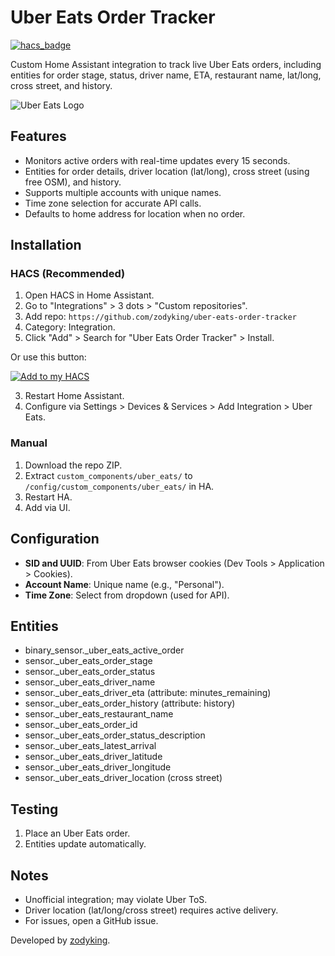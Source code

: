 # Uber Eats Order Tracker

[![hacs_badge](https://img.shields.io/badge/HACS-Custom-41BDF5.svg?style=for-the-badge)](https://github.com/hacs/integration)

Custom Home Assistant integration to track live Uber Eats orders, including entities for order stage, status, driver name, ETA, restaurant name, lat/long, cross street, and history.

![Uber Eats Logo](<img width="1460" height="461" alt="image" src="https://github.com/user-attachments/assets/f6ce6dc2-8399-4cc2-b829-58d1f3bebb12" />
)

## Features
- Monitors active orders with real-time updates every 15 seconds.
- Entities for order details, driver location (lat/long), cross street (using free OSM), and history.
- Supports multiple accounts with unique names.
- Time zone selection for accurate API calls.
- Defaults to home address for location when no order.

## Installation

### HACS (Recommended)
1. Open HACS in Home Assistant.
2. Go to "Integrations" > 3 dots > "Custom repositories".
3. Add repo: `https://github.com/zodyking/uber-eats-order-tracker`
4. Category: Integration.
5. Click "Add" > Search for "Uber Eats Order Tracker" > Install.

Or use this button:

[![Add to my HACS](https://my.home-assistant.io/badges/hacs_repository.svg?style=for-the-badge)](https://my.home-assistant.io/redirect/hacs_repository/?owner=zodyking&repository=uber-eats-order-tracker&category=integration)

3. Restart Home Assistant.
4. Configure via Settings > Devices & Services > Add Integration > Uber Eats.

### Manual
1. Download the repo ZIP.
2. Extract `custom_components/uber_eats/` to `/config/custom_components/uber_eats/` in HA.
3. Restart HA.
4. Add via UI.

## Configuration
- **SID and UUID**: From Uber Eats browser cookies (Dev Tools > Application > Cookies).
- **Account Name**: Unique name (e.g., "Personal").
- **Time Zone**: Select from dropdown (used for API).

## Entities
- binary_sensor.<account>_uber_eats_active_order
- sensor.<account>_uber_eats_order_stage
- sensor.<account>_uber_eats_order_status
- sensor.<account>_uber_eats_driver_name
- sensor.<account>_uber_eats_driver_eta (attribute: minutes_remaining)
- sensor.<account>_uber_eats_order_history (attribute: history)
- sensor.<account>_uber_eats_restaurant_name
- sensor.<account>_uber_eats_order_id
- sensor.<account>_uber_eats_order_status_description
- sensor.<account>_uber_eats_latest_arrival
- sensor.<account>_uber_eats_driver_latitude
- sensor.<account>_uber_eats_driver_longitude
- sensor.<account>_uber_eats_driver_location (cross street)

## Testing
1. Place an Uber Eats order.
2. Entities update automatically.

## Notes
- Unofficial integration; may violate Uber ToS.
- Driver location (lat/long/cross street) requires active delivery.
- For issues, open a GitHub issue.

Developed by [zodyking](https://github.com/zodyking).
